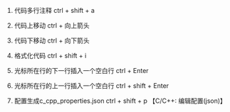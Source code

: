 1. 代码多行注释
    ctrl + shift + a

2. 代码上移动
    ctrl + 向上箭头

3. 代码下移动
    ctrl + 向下箭头

4. 格式化代码
    ctrl + shift + i

5. 光标所在行的下一行插入一个空白行
    ctrl + Enter

6. 光标所在行的上一行插入一个空白行
    ctrl + shift + Enter

7. 配置生成c_cpp_properties.json
    ctrl + shift + p  【C/C++: 编辑配置(json)】